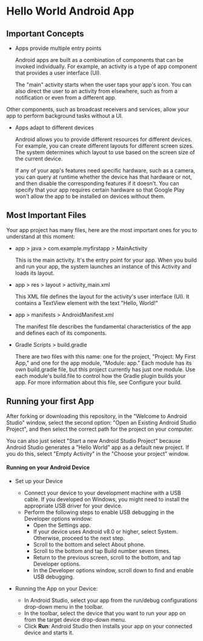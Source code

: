 # Hello World Android App

## Important Concepts

* Apps provide multiple entry points

    Android apps are built as a combination of components that can be invoked individually. For example, an activity is a type of app   component that provides a user interface (UI).

    The "main" activity starts when the user taps your app's icon. You can also direct the user to an activity from elsewhere, such as from a notification or even from a different app.

Other components, such as broadcast receivers and services, allow your app to perform background tasks without a UI.

* Apps adapt to different devices

    Android allows you to provide different resources for different devices. For example, you can create different layouts for different screen sizes. The system determines which layout to use based on the screen size of the current device.

    If any of your app's features need specific hardware, such as a camera, you can query at runtime whether the device has that hardware or not, and then disable the corresponding features if it doesn't. You can specify that your app requires certain hardware so that Google Play won't allow the app to be installed on devices without them.

## Most Important Files 

Your app project has many files, here are the most important ones for you to understand at this moment:

* app > java > com.example.myfirstapp > MainActivity

    This is the main activity. It's the entry point for your app. When you build and run your app, the system launches an instance of this Activity and loads its layout.

* app > res > layout > activity_main.xml

    This XML file defines the layout for the activity's user interface (UI). It contains a TextView element with the text "Hello, World!"

* app > manifests > AndroidManifest.xml

    The manifest file describes the fundamental characteristics of the app and defines each of its components.

* Gradle Scripts > build.gradle

    There are two files with this name: one for the project, "Project: My First App," and one for the app module, "Module: app." Each module has its own build.gradle file, but this project currently has just one module. Use each module's build.file to control how the Gradle plugin builds your app. For more information about this file, see Configure your build.

## Running your first App

After forking or downloading this repository, in the "Welcome to Android Studio" window, select the second option: "Open an Existing Android Studio Project", and then select the correct path for the project on your computer.

You can also just select "Start a new Android Studio Project" because Android Studio generates a "Hello World" app as a default new project. If you do this, select "Empty Activity" in the "Choose your project" window.

#### Running on your Android Device

* Set up your Device
    * Connect your device to your development machine with a USB cable. If you developed on Windows, you might need to install the appropriate USB driver for your device.
    * Perform the following steps to enable USB debugging in the Developer options window:
        * Open the Settings app.
        * If your device uses Android v8.0 or higher, select System. Otherwise, proceed to the next step.
        * Scroll to the bottom and select About phone.
        * Scroll to the bottom and tap Build number seven times.
        * Return to the previous screen, scroll to the bottom, and tap Developer options.
        * In the Developer options window, scroll down to find and enable USB debugging.

* Running the App on your Device:
    * In Android Studio, select your app from the run/debug configurations drop-down menu in the toolbar.
    * In the toolbar, select the device that you want to run your app on from the target device drop-down menu.
    * Click **Run**: Android Studio then installs your app on your connected device and starts it.
